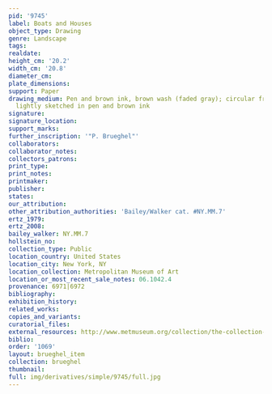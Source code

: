 ```yaml
---
pid: '9745'
label: Boats and Houses
object_type: Drawing
genre: Landscape
tags: 
realdate: 
height_cm: '20.2'
width_cm: '20.8'
diameter_cm: 
plate_dimensions: 
support: Paper
drawing_medium: Pen and brown ink, brown wash (faded gray); circular framing lines
  lightly sketched in pen and brown ink
signature: 
signature_location: 
support_marks: 
further_inscription: '"P. Brueghel"'
collaborators: 
collaborator_notes: 
collectors_patrons: 
print_type: 
print_notes: 
printmaker: 
publisher: 
states: 
our_attribution: 
other_attribution_authorities: 'Bailey/Walker cat. #NY.MM.7'
ertz_1979: 
ertz_2008: 
bailey_walker: NY.MM.7
hollstein_no: 
collection_type: Public
location_country: United States
location_city: New York, NY
location_collection: Metropolitan Museum of Art
location_or_most_recent_sale_notes: 06.1042.4
provenance: 6971|6972
bibliography: 
exhibition_history: 
related_works: 
copies_and_variants: 
curatorial_files: 
external_resources: http://www.metmuseum.org/collection/the-collection-online/search/335118
biblio: 
order: '1069'
layout: brueghel_item
collection: brueghel
thumbnail: 
full: img/derivatives/simple/9745/full.jpg
---
```

